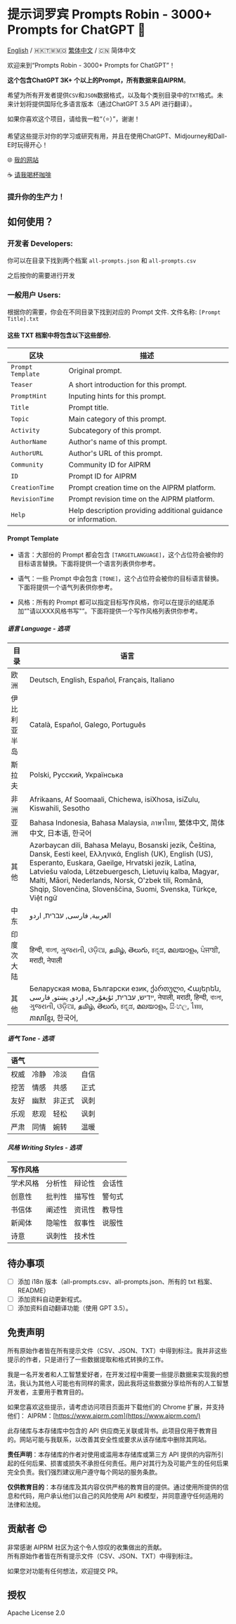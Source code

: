 
# 提示词罗宾 Prompts Robin - 3000+ Prompts for ChatGPT   🤖 


[English](./README.md) / 🇭🇰🇹🇼🇲🇴 [繁体中文](./README_TW.md) / 🇨🇳 简体中文

欢迎来到“Prompts Robin - 3000+ Prompts for ChatGPT”！

**这个包含ChatGPT 3K+ 个以上的Prompt，所有数据来自AIPRM**。

希望为所有开发者提供`CSV`和`JSON`数据格式，以及每个类别目录中的`TXT`格式。未来计划将提供国际化多语言版本（通过ChatGPT 3.5 API 进行翻译）。

如果你喜欢这个项目，请给我一粒“（⭐️）”，谢谢！

希望这些提示对你的学习或研究有用，并且在使用ChatGPT、Midjourney和Dall-E时玩得开心！

🌐 [我的网站](https://samsonhoi.com)

☕ [请我喝杯咖啡](https://bmc.link/samson.h)

### 提升你的生产力！ ###

## 如何使用？
### 开发者 Developers: 
你可以在目录下找到两个档案 ``all-prompts.json`` 和 ``all-prompts.csv``

之后按你的需要进行开发

### 一般用户 Users:

根据你的需要，你会在不同目录下找到对应的 Prompt 文件. 文件名称: ``[Prompt Title].txt``

#### 这些 TXT 档案中将包含以下这些部份.

| 区块               | 描述                                              |
|-------------------|---------------------------------------------------|
| `Prompt Template` | Original prompt.                                  |
| `Teaser`          | A short introduction for this prompt.             |
| `PromptHint`      | Inputing hints for this prompt.                   |
| `Title`           | Prompt title.                                     |
| `Topic`           | Main category of this prompt.                     |
| `Activity`        | Subcategory of this prompt.                       |
| `AuthorName`      | Author's name of this prompt.                     |
| `AuthorURL`       | Author's URL of this prompt.                      |
| `Community`       | Community ID for AIPRM                            |
| `ID`              | Prompt ID for AIPRM                               |
| `CreationTime`    | Prompt creation time on the AIPRM platform.       |
| `RevisionTime`    | Prompt revision time on the AIPRM platform.       |
| `Help`            | Help description providing additional guidance or information.  |

#### Prompt Template ####

* 语言：大部份的 Prompt 都会包含 `[TARGETLANGUAGE]`，这个占位符会被你的目标语言替换。下面将提供一个语言列表供你参考。

* 语气：一些 Prompt 中会包含 `[TONE]`，这个占位符会被你的目标语言替换。下面将提供一个语气列表供你参考。

* 风格：所有的 Prompt 都可以指定目标写作风格，你可以在提示的结尾添加“"请以XXX风格书写"”。下面将提供一个写作风格列表供你参考。

##### 语言 Language - 选项 #####

| 目录                 | 语言                                              |
|------------------|--------------------------------------------------------------------------------------|
| 欧洲         | Deutsch, English, Español, Français, Italiano                    |
| 伊比利亚半岛          | Català, Español, Galego, Português                   |
| 斯拉夫	           | Polski, Русский, Українська     |
| 非洲	          | Afrikaans, Af Soomaali, Chichewa, isiXhosa, isiZulu, Kiswahili, Sesotho  |
| 亚洲            | Bahasa Indonesia, Bahasa Malaysia, ภาษาไทย, 繁体中文, 简体中文, 日本语, 한국어        |
| 其他   | Azərbaycan dili, Bahasa Melayu, Bosanski jezik, Čeština, Dansk, Eesti keel, Ελληνικά, English (UK), English (US), Esperanto, Euskara, Gaeilge, Hrvatski jezik, Latīna, Latviešu valoda, Lëtzebuergesch, Lietuvių kalba, Magyar, Malti, Māori, Nederlands, Norsk, O'zbek tili, Română, Shqip, Slovenčina, Slovenščina, Suomi, Svenska, Türkçe, Việt ngữ |
| 中东   | العربية, فارسی, עברית, اردو                                            |
| 印度次大陆 | हिन्दी, বাংলা, ગુજરાતી, ଓଡ଼ିଆ, தமிழ், తెలుగు, ಕನ್ನಡ, മലയാളം, ਪੰਜਾਬੀ, मराठी, नेपाली |
| 其他            | Беларуская мова, Български език, ქართული, Հայերեն, ייִדיש, עברית, ئۇيغۇرچە, اردو, پښتو, فارسی, नेपाली, मराठी, हिन्दी, বাংলা, ગુજરાતી, ଓଡ଼ିଆ, தமிழ், తెలుగు, ಕನ್ನಡ, മലയാളം, සිංහල, ไทย, ភាសាខ្មែរ, 한국어,                |

##### 语气 Tone - 选项 #####

| 语气          |          |         |         |
|-------------- |-------------- |------------- |------------- |
| 权威          | 冷静          | 冷淡         | 自信        |
| 挖苦          | 情感          | 共感         | 正式        |
| 友好          | 幽默          | 非正式       | 讽刺        |
| 乐观          | 悲观          | 轻松         | 讽刺        |
| 严肃          | 同情          | 婉转         | 温暖        |


##### 风格 Writing Styles - 选项 #####


| 写作风格          |                |                |                |
|-----------------|-----------------|-----------------|-----------------|
| 学术风格         | 分析性          | 辩论性          | 会话性          |
| 创意性           | 批判性          | 描写性          | 警句式          |
| 书信体           | 阐述性          | 资讯性          | 教导性          |
| 新闻体           | 隐喻性          | 叙事性          | 说服性          |
| 诗意             | 讽刺性          | 技术性          |                 |


## 待办事项

- [ ] 添加 i18n 版本（all-prompts.csv、all-prompts.json、所有的 txt 档案、README）
- [ ] 添加资料自动更新程式。
- [ ] 添加资料自动翻译功能（使用 GPT 3.5）。

## 免责声明

所有原始作者皆在所有提示文件（CSV、JSON、TXT）中得到标注。我并非这些提示的作者，只是进行了一些数据提取和格式转换的工作。

我是一名开发者和人工智慧爱好者，在开发过程中需要一些提示数据来实现我的想法，我认为其他人可能也有同样的需求，因此我将这些数据分享给所有的人工智慧开发者，主要用于教育目的。

如果您喜欢这些提示，请考虑访问项目页面并下载他们的 Chrome 扩展，并支持他们：
AIPRM：[https://www.aiprm.com](https://www.aiprm.com/)

此存储库与本存储库中包含的 API 供应商无关联或背书。此项目仅用于教育目的。网站可能与我联系，以改善其安全性或要求从该存储库中删除其网站。

**责任声明**：本存储库的作者对使用或滥用本存储库或第三方 API 提供的内容所引起的任何后果、损害或损失不承担任何责任。用户对其行为及可能产生的任何后果完全负责。我们强烈建议用户遵守每个网站的服务条款。

**仅供教育目的**：本存储库及其内容仅供严格的教育目的提供。通过使用所提供的信息和代码，用户承认他们以自己的风险使用 API 和模型，并同意遵守任何适用的法律和法规。

## 贡献者 😍

非常感谢 AIPRM 社区为这个令人惊叹的收集做出的贡献。  
所有原始作者皆在所有提示文件（CSV、JSON、TXT）中得到标注。 


如果您对功能有任何想法，欢迎提交 PR。

## 授权

Apache License 2.0

